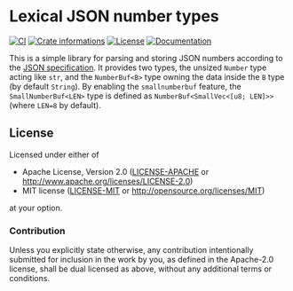 # Lexical JSON number types

[![CI](https://github.com/timothee-haudebourg/json-number/workflows/CI/badge.svg)](https://github.com/timothee-haudebourg/json-number/actions)
[![Crate informations](https://img.shields.io/crates/v/json-number.svg?style=flat-square)](https://crates.io/crates/json-number)
[![License](https://img.shields.io/crates/l/json-number.svg?style=flat-square)](https://github.com/timothee-haudebourg/json-number#license)
[![Documentation](https://img.shields.io/badge/docs-latest-blue.svg?style=flat-square)](https://docs.rs/json-number)

This is a simple library for parsing and storing JSON numbers according
to the [JSON specification](https://www.json.org/json-en.html).
It provides two types, the unsized `Number` type acting like `str`,
and the `NumberBuf<B>` type owning the data inside the `B` type
(by default `String`).
By enabling the `smallnumberbuf` feature, the `SmallNumberBuf<LEN>` type is
defined as `NumberBuf<SmallVec<[u8; LEN]>>` (where `LEN=8` by default).

## License

Licensed under either of

 * Apache License, Version 2.0 ([LICENSE-APACHE](LICENSE-APACHE) or http://www.apache.org/licenses/LICENSE-2.0)
 * MIT license ([LICENSE-MIT](LICENSE-MIT) or http://opensource.org/licenses/MIT)

at your option.

### Contribution

Unless you explicitly state otherwise, any contribution intentionally submitted
for inclusion in the work by you, as defined in the Apache-2.0 license, shall be dual licensed as above, without any
additional terms or conditions.
